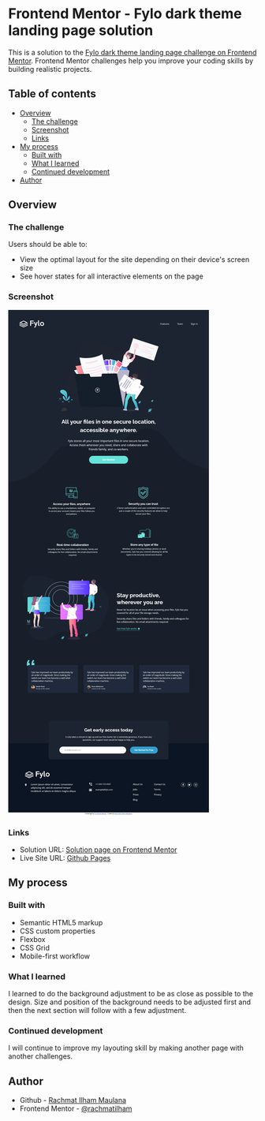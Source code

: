 # Frontend Mentor - Fylo dark theme landing page solution

This is a solution to the [Fylo dark theme landing page challenge on Frontend Mentor](https://www.frontendmentor.io/challenges/fylo-dark-theme-landing-page-5ca5f2d21e82137ec91a50fd). Frontend Mentor challenges help you improve your coding skills by building realistic projects. 

## Table of contents

- [Overview](#overview)
  - [The challenge](#the-challenge)
  - [Screenshot](#screenshot)
  - [Links](#links)
- [My process](#my-process)
  - [Built with](#built-with)
  - [What I learned](#what-i-learned)
  - [Continued development](#continued-development)
- [Author](#author)

## Overview

### The challenge

Users should be able to:

- View the optimal layout for the site depending on their device's screen size
- See hover states for all interactive elements on the page

### Screenshot

![Page Screenshot](./images/screenshot.jpg)

### Links

- Solution URL: [Solution page on Frontend Mentor]()
- Live Site URL: [Github Pages](https://rachmatilham.github.io/fylo-dark-theme-landing-page-master/)

## My process

### Built with

- Semantic HTML5 markup
- CSS custom properties
- Flexbox
- CSS Grid
- Mobile-first workflow

### What I learned

I learned to do the background adjustment to be as close as possible to the design. Size and position of the background needs to be adjusted first and then the next section will follow with a few adjustment.

### Continued development

I will continue to improve my layouting skill by making another page with another challenges.

## Author

- Github - [Rachmat Ilham Maulana](https://github.com/rachmatilham)
- Frontend Mentor - [@rachmatilham](https://www.frontendmentor.io/profile/rachmatilham)
